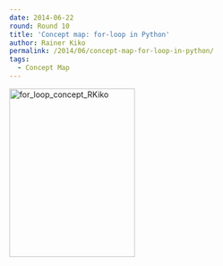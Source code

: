 ```yaml
---
date: 2014-06-22
round: Round 10
title: 'Concept map: for-loop in Python'
author: Rainer Kiko
permalink: /2014/06/concept-map-for-loop-in-python/
tags:
  - Concept Map
---
```

[<img class="alignnone size-medium wp-image-7892" alt="for_loop_concept_RKiko" src="/software-carpentry-training-website/uploads/2014/06/for_loop_concept_RKiko1-e1403438304969-224x300.jpg" width="224" height="300" />][1]

 [1]: /software-carpentry-training-website/uploads/2014/06/for_loop_concept_RKiko1-e1403438304969.jpg
